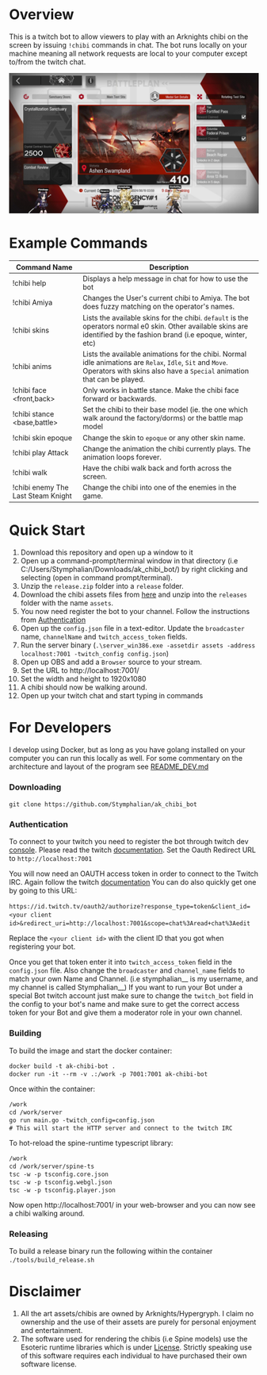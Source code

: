 # Overview 
This is a twitch bot to allow viewers to play with an Arknights chibi on the screen by 
issuing `!chibi` commands in chat. The bot runs locally on your machine meaning 
all network requests are local to your computer except to/from the twitch chat.

![Demo Image](readme_assets/demo1.png)

# Example Commands
Command Name | Description
-----------|-----------------------
!chibi help | Displays a help message in chat for how to use the bot
!chibi Amiya | Changes the User's current chibi to Amiya. The bot does fuzzy matching on the operator's names.
!chibi skins | Lists the available skins for the chibi. `default` is the operators normal e0 skin. Other available skins are identified by the fashion brand (i.e epoque, winter, etc)
!chibi anims | Lists the available animations for the chibi. Normal idle animations are `Relax`, `Idle`, `Sit` and `Move`. Operators with skins also have a `Special` animation that can be played.
!chibi face <front,back> | Only works in battle stance. Make the chibi face forward or backwards.
!chibi stance <base,battle> | Set the chibi to their base model (ie. the one which walk around the factory/dorms) or the battle map model
!chibi skin epoque | Change the skin to `epoque` or any other skin name.
!chibi play Attack | Change the animation the chibi currently plays. The animation loops forever.
!chibi walk | Have the chibi walk back and forth across the screen.
!chibi enemy The Last Steam Knight | Change the chibi into one of the enemies in the game.

# Quick Start
1. Download this repository and open up a window to it
2. Open up a command-prompt/terminal window in that directory (i.e C:/Users/Stymphalian/Downloads/ak_chibi_bot/)
by right clicking and selecting (open in command prompt/terminal).
3. Unzip the `release.zip` folder into a `release` folder.
4. Download the chibi assets files from [here](https://f002.backblazeb2.com/file/ak-gamedata/assets_20240610.zip) and unzip into the `releases` folder with the name `assets`.
5. You now need register the bot to your channel. Follow the instructions from [Authentication](#Authentication)
5. Open up the `config.json` file in a text-editor. Update the `broadcaster` name, `channelName` and `twitch_access_token` fields.
4. Run the server binary (`.\server_win386.exe -assetdir assets -address localhost:7001 -twitch_config config.json`)
6. Open up OBS and add a `Browser` source to your stream.
7. Set the URL to http://localhost:7001/
8. Set the width and height to 1920x1080
6. A chibi should now be walking around.
7. Open up your twitch chat and start typing in commands


# For Developers
I develop using Docker, but as long as you have golang installed on your computer
you can run this locally as well. 
For some commentary on the architecture and layout of the program see [README_DEV.md](README_DEV.md)

### Downloading
```
git clone https://github.com/Stymphalian/ak_chibi_bot
```

### Authentication
To connect to your twitch you need to register the bot through twitch dev 
[console](https://dev.twitch.tv/console).
Please read the twitch [documentation](https://dev.twitch.tv/docs/authentication/register-app/).
Set the Oauth Redirect URL to `http://localhost:7001`

You will now need an OAUTH access token in order to connect to the Twitch IRC.
Again follow the twitch [documentation](https://dev.twitch.tv/docs/irc/authenticate-bot/)
You can do also quickly get one by going to this URL:

`https://id.twitch.tv/oauth2/authorize?response_type=token&client_id=<your client id>&redirect_uri=http://localhost:7001&scope=chat%3Aread+chat%3Aedit`

Replace the `<your client id>` with the client ID that you got when registering your bot.

Once you get that token enter it into `twitch_access_token` field in the `config.json` file.
Also change the `broadcaster` and `channel_name` fields to match your own Name and Channel.
(i.e stymphalian__ is my username, and my channel is called Stymphalian__)
If you want to run your Bot under a special Bot twitch account just make sure
to change the `twitch_bot` field in the config to your bot's name and make sure 
to get the correct access token for your Bot and give them a moderator role in your own channel.

### Building
To build the image and start the docker container:
```
docker build -t ak-chibi-bot .
docker run -it --rm -v .:/work -p 7001:7001 ak-chibi-bot
```

Once within the container:
```
/work
cd /work/server
go run main.go -twitch_config=config.json
# This will start the HTTP server and connect to the twitch IRC
```

To hot-reload the spine-runtime typescript library:
```
/work
cd /work/server/spine-ts
tsc -w -p tsconfig.core.json
tsc -w -p tsconfig.webgl.json
tsc -w -p tsconfig.player.json
```

Now open http://localhost:7001/ in your web-browser and you can now 
see a chibi walking around. 

### Releasing
To build a release binary run the following within the container `./tools/build_release.sh`

# Disclaimer
1. All the art assets/chibis are owned by Arknights/Hypergryph. I claim no ownership and
the use of their assets are purely for personal enjoyment and entertainment.
2. The software used for rendering the chibis (i.e Spine models) use the Esoteric 
runtime libraries which is under [License](http://esotericsoftware.com/spine-editor-license). 
Strictly speaking use of this software requires each individual to have purchased
their own software license.